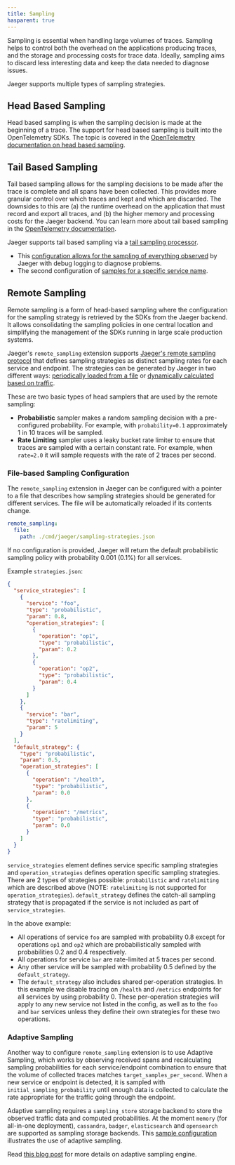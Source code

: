 ```yaml
---
title: Sampling
hasparent: true
---
```


Sampling is essential when handling large volumes of traces. Sampling helps to control both the overhead on the applications producing traces, and the storage and processing costs for trace data. Ideally, sampling aims to discard less interesting data and keep the data needed to diagnose issues.

Jaeger supports multiple types of sampling strategies.

## Head Based Sampling 

Head based sampling is when the sampling decision is made at the beginning of a trace. The support for head based sampling is built into the OpenTelemetry SDKs. The topic is covered in the [OpenTelemetry documentation on head based sampling](https://opentelemetry.io/docs/concepts/sampling/#head-sampling).


## Tail Based Sampling

Tail based sampling allows for the sampling decisions to be made after the trace is complete and all spans have been collected. This provides more granular control over which traces and kept and which are discarded. The downsides to this are (a) the runtime overhead on the application that must record and export all traces, and (b) the higher memory and processing costs for the Jaeger backend. You can learn more about tail based sampling in the [OpenTelemetry documentation](https://opentelemetry.io/docs/concepts/sampling/#tail-sampling).

Jaeger supports tail based sampling via a [tail sampling processor](https://github.com/open-telemetry/opentelemetry-collector-contrib/tree/main/processor/tailsamplingprocessor).
  * This [configuration allows for the sampling of everything observed](https://github.com/jaegertracing/jaeger/blob/v2.6.0/cmd/jaeger/config-tail-sampling-always-sample.yaml) by Jaeger with debug logging to diagnose problems.
  * The second configuration of [samples for a specific service name](https://github.com/jaegertracing/jaeger/blob/v2.6.0/cmd/jaeger/config-tail-sampling-service-name-policy.yaml).

## Remote Sampling

Remote sampling is a form of head-based sampling where the configuration for the sampling strategy is retrieved by the SDKs from the Jaeger backend. It allows consolidating the sampling policies in one central location and simplifying the management of the SDKs running in large scale production systems.

Jaeger's `remote_sampling` extension supports [Jaeger's remote sampling protocol][remote-sampling-api] that defines sampling strategies as distinct sampling rates for each service and endpoint. The strategies can be generated by Jaeger in two different ways: [periodically loaded from a file](#file-based-sampling-configuration) or [dynamically calculated based on traffic](#adaptive-sampling).

These are two basic types of head samplers that are used by the remote sampling: 

* **Probabilistic** sampler makes a random sampling decision with a pre-configured probability. For example, with `probability=0.1` approximately 1 in 10 traces will be sampled.
* **Rate Limiting** sampler uses a leaky bucket rate limiter to ensure that traces are sampled with a certain constant rate. For example, when `rate=2.0` it will sample requests with the rate of 2 traces per second.

[remote-sampling-api]: ../apis/#remote-sampling-configuration

### File-based Sampling Configuration

The `remote_sampling` extension in Jaeger can be configured with a pointer to a file that describes how sampling strategies should be generated for different services. The file will be automatically reloaded if its contents change.

```yaml
remote_sampling:
  file:
    path: ./cmd/jaeger/sampling-strategies.json
```

If no configuration is provided, Jaeger will return the default probabilistic sampling policy with probability 0.001 (0.1%) for all services.

Example `strategies.json`:
```json
{
  "service_strategies": [
    {
      "service": "foo",
      "type": "probabilistic",
      "param": 0.8,
      "operation_strategies": [
        {
          "operation": "op1",
          "type": "probabilistic",
          "param": 0.2
        },
        {
          "operation": "op2",
          "type": "probabilistic",
          "param": 0.4
        }
      ]
    },
    {
      "service": "bar",
      "type": "ratelimiting",
      "param": 5
    }
  ],
  "default_strategy": {
    "type": "probabilistic",
    "param": 0.5,
    "operation_strategies": [
      {
        "operation": "/health",
        "type": "probabilistic",
        "param": 0.0
      },
      {
        "operation": "/metrics",
        "type": "probabilistic",
        "param": 0.0
      }
    ]
  }
}
```

`service_strategies` element defines service specific sampling strategies and `operation_strategies` defines operation specific sampling strategies. There are 2 types of strategies possible: `probabilistic` and `ratelimiting` which are described above (NOTE: `ratelimiting` is not supported for `operation_strategies`). `default_strategy` defines the catch-all sampling strategy that is propagated if the service is not included as part of `service_strategies`.

In the above example:

* All operations of service `foo` are sampled with probability 0.8 except for operations `op1` and `op2` which are probabilistically sampled with probabilities 0.2 and 0.4 respectively.
* All operations for service `bar` are rate-limited at 5 traces per second.
* Any other service will be sampled with probability 0.5 defined by the `default_strategy`.
* The `default_strategy` also includes shared per-operation strategies. In this example we disable tracing on `/health` and `/metrics` endpoints for all services by using probability 0. These per-operation strategies will apply to any new service not listed in the config, as well as to the `foo` and `bar` services unless they define their own strategies for these two operations.

### Adaptive Sampling

Another way to configure `remote_sampling` extension is to use Adaptive Sampling, which works by observing received spans and recalculating sampling probabilities for each service/endpoint combination to ensure that the volume of collected traces matches `target_samples_per_second`. When a new service or endpoint is detected, it is sampled with `initial_sampling_probability` until enough data is collected to calculate the rate appropriate for the traffic going through the endpoint.

Adaptive sampling requires a `sampling_store` storage backend to store the observed traffic data and computed probabilities. At the moment `memory` (for all-in-one deployment), `cassandra`, `badger`, `elasticsearch` and `opensearch` are supported as sampling storage backends. This [sample configuration](https://github.com/jaegertracing/jaeger/blob/v2.6.0/cmd/jaeger/config.yaml) illustrates the use of adaptive sampling.

Read [this blog post](https://medium.com/jaegertracing/adaptive-sampling-in-jaeger-50f336f4334) for more details on adaptive sampling engine.

